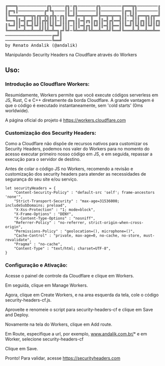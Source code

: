 <pre>

╔═══╗───────────╔╗─────╔╗─╔╗───────╔╗────────╔═══╦╗────────╔╗╔═╦╗
║╔═╗║──────────╔╝╚╗────║║─║║───────║║────────║╔═╗║║────────║║║╔╣║
║╚══╦══╦══╦╗╔╦═╬╗╔╬╗─╔╗║╚═╝╠══╦══╦═╝╠══╦═╦══╗║║─╚╣║╔══╦╗╔╦═╝╠╝╚╣║╔══╦═╦══╗
╚══╗║║═╣╔═╣║║║╔╬╣║║║─║║║╔═╗║║═╣╔╗║╔╗║║═╣╔╣══╣║║─╔╣║║╔╗║║║║╔╗╠╗╔╣║║╔╗║╔╣║═╣
║╚═╝║║═╣╚═╣╚╝║║║║╚╣╚═╝║║║─║║║═╣╔╗║╚╝║║═╣║╠══║║╚═╝║╚╣╚╝║╚╝║╚╝║║║║╚╣╔╗║║║║═╣
╚═══╩══╩══╩══╩╝╚╩═╩═╗╔╝╚╝─╚╩══╩╝╚╩══╩══╩╝╚══╝╚═══╩═╩══╩══╩══╝╚╝╚═╩╝╚╩╝╚══╝
──────────────────╔═╝║
──────────────────╚══╝
by Renato Andalik (@andalik)
</pre>

Manipulando Security Headers na Cloudflare através do Workers

## Uso:

### Introdução ao Cloudflare Workers:

Resumidamente, Workers permite que você execute códigos serverless em JS, Rust, C e C++ diretamente da borda Cloudflare. A grande vantagem é que o código é executado instantaneamente, sem 'cold starts' (0ms worldwide).

A página oficial do projeto é https://workers.cloudflare.com


### Customização dos Security Headers:

Como a Cloudflare não dispõe de recursos nativos para customizar os Security Headers, podemos nos valer do Workers para no momento do acesso executar primeiro nosso código em JS, e em seguida, repassar a execução para o servidor de destino.

Antes de colar o código JS no Workers, recomendo a revisão e customização dos security headers para atender as necessidades de segurança do seu site e/ou serviço.

````
let securityHeaders = {
	"Content-Security-Policy" : "default-src 'self'; frame-ancestors 'none'",
	"Strict-Transport-Security" : "max-age=31536000; includeSubDomains; preload",
	"X-Xss-Protection" : "1; mode=block",
	"X-Frame-Options" : "DENY",
	"X-Content-Type-Options" : "nosniff",
	"Referrer-Policy" : "no-referrer, strict-origin-when-cross-origin",
	"Permissions-Policy" : "geolocation=(), microphone=()",
	"Cache-Control" : "private, max-age=0, no-cache, no-store, must-revalidate",
	"Pragma" : "no-cache",
	"Content-Type" : "text/html; charset=UTF-8",
}
````

### Configuração e Ativação:

Acesse o painel de controle da Cloudflare e clique em Workers.

Em seguida, clique em Manage Workers.

Agora, clique em Create Workers, e na area esquerda da tela, cole o código security-headers-cf.js.

Aproveite e renomeie o script para security-headers-cf e clique em Save and Deploy.

Novamente na tela do Workers, clique em Add route.

Em Route, especifique a url, por exemplo, www.andalik.com.br/*
e em Worker, selecione security-headers-cf

Clique em Save.

Pronto!
Para validar, acesse https://securityheaders.com
